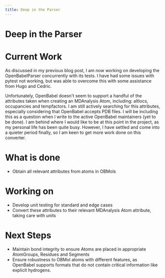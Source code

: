 ```yaml
---
title: Deep in the Parser
---
```


# Deep in the Parser

# Current Work

As discussed in my previous blog post, I am now working on developing the OpenBabelParser concurrently with its tests. I have had some issues with pytest not working, but was able to overcome this with some assistance from Hugo and Cedric. 

Unfortunately, OpenBabel doesn't seem to support a handful of the attributes taken when creating an MDAnalysis Atom, including:  altlocs, occupancies and tempfactors. I am still actively searching for this attributes, especially considering that OpenBabel accepts PDB files. I will be including this as a question when I write to the active OpenBabel maintainers (yet to be done). 
I am behind where I would like to be at this point in the project, as my personal life has been quite busy. However, I have settled and come into a quieter period finally, so I am keen to get more work done on this converter.

# What is done
* Obtain all relevant attributes from atoms in OBMols

# Working on
* Develop unit testing for standard and edge cases
* Convert these attributes to their relevant MDAnalysis Atom attribute, taking care with units

# Next Steps
* Maintain bond integrity to ensure Atoms are placed in appropriate AtomGroups, Residues and Segments
* Ensure robustness to OBMol atoms with different features, as OpenBabel supports formats that do not contain critical information like explicit hydrogens.
